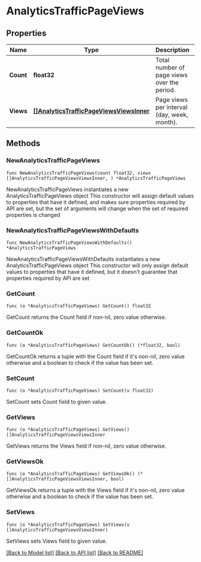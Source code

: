 # AnalyticsTrafficPageViews

## Properties

Name | Type | Description | Notes
------------ | ------------- | ------------- | -------------
**Count** | **float32** | Total number of page views over the period. | 
**Views** | [**[]AnalyticsTrafficPageViewsViewsInner**](AnalyticsTrafficPageViewsViewsInner.md) | Page views per interval (day, week, month). | 

## Methods

### NewAnalyticsTrafficPageViews

`func NewAnalyticsTrafficPageViews(count float32, views []AnalyticsTrafficPageViewsViewsInner, ) *AnalyticsTrafficPageViews`

NewAnalyticsTrafficPageViews instantiates a new AnalyticsTrafficPageViews object
This constructor will assign default values to properties that have it defined,
and makes sure properties required by API are set, but the set of arguments
will change when the set of required properties is changed

### NewAnalyticsTrafficPageViewsWithDefaults

`func NewAnalyticsTrafficPageViewsWithDefaults() *AnalyticsTrafficPageViews`

NewAnalyticsTrafficPageViewsWithDefaults instantiates a new AnalyticsTrafficPageViews object
This constructor will only assign default values to properties that have it defined,
but it doesn't guarantee that properties required by API are set

### GetCount

`func (o *AnalyticsTrafficPageViews) GetCount() float32`

GetCount returns the Count field if non-nil, zero value otherwise.

### GetCountOk

`func (o *AnalyticsTrafficPageViews) GetCountOk() (*float32, bool)`

GetCountOk returns a tuple with the Count field if it's non-nil, zero value otherwise
and a boolean to check if the value has been set.

### SetCount

`func (o *AnalyticsTrafficPageViews) SetCount(v float32)`

SetCount sets Count field to given value.


### GetViews

`func (o *AnalyticsTrafficPageViews) GetViews() []AnalyticsTrafficPageViewsViewsInner`

GetViews returns the Views field if non-nil, zero value otherwise.

### GetViewsOk

`func (o *AnalyticsTrafficPageViews) GetViewsOk() (*[]AnalyticsTrafficPageViewsViewsInner, bool)`

GetViewsOk returns a tuple with the Views field if it's non-nil, zero value otherwise
and a boolean to check if the value has been set.

### SetViews

`func (o *AnalyticsTrafficPageViews) SetViews(v []AnalyticsTrafficPageViewsViewsInner)`

SetViews sets Views field to given value.



[[Back to Model list]](../README.md#documentation-for-models) [[Back to API list]](../README.md#documentation-for-api-endpoints) [[Back to README]](../README.md)


